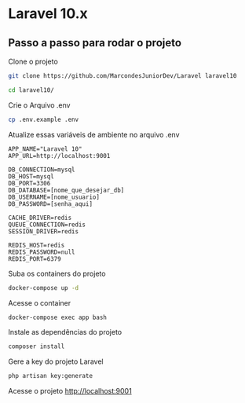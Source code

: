 # Laravel 10.x

## Passo a passo para rodar o projeto
Clone o projeto
```sh
git clone https://github.com/MarcondesJuniorDev/Laravel laravel10
```
```sh
cd laravel10/
```


Crie o Arquivo .env
```sh
cp .env.example .env
```


Atualize essas variáveis de ambiente no arquivo .env
```dosini
APP_NAME="Laravel 10"
APP_URL=http://localhost:9001

DB_CONNECTION=mysql
DB_HOST=mysql
DB_PORT=3306
DB_DATABASE=[nome_que_desejar_db]
DB_USERNAME=[nome_usuario]
DB_PASSWORD=[senha_aqui]

CACHE_DRIVER=redis
QUEUE_CONNECTION=redis
SESSION_DRIVER=redis

REDIS_HOST=redis
REDIS_PASSWORD=null
REDIS_PORT=6379
```


Suba os containers do projeto
```sh
docker-compose up -d
```


Acesse o container
```sh
docker-compose exec app bash
```


Instale as dependências do projeto
```sh
composer install
```


Gere a key do projeto Laravel
```sh
php artisan key:generate
```


Acesse o projeto
[http://localhost:9001](http://localhost:9001)
